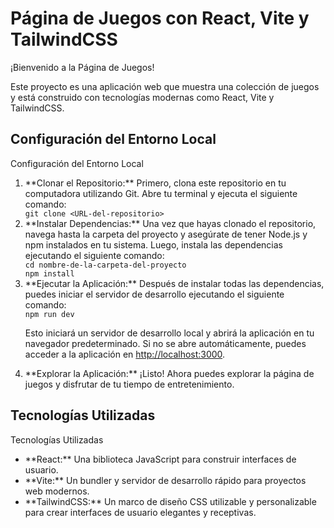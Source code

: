 # Página de Juegos con React, Vite y TailwindCSS

<div class="bg-gray-100 p-4 rounded-md mb-4">
  <p class="text-xl font-bold mb-2">¡Bienvenido a la Página de Juegos!</p>
  <p class="mb-2">Este proyecto es una aplicación web que muestra una colección de juegos y está construido con tecnologías modernas como <span class="font-bold">React</span>, <span class="font-bold">Vite</span> y <span class="font-bold">TailwindCSS</span>.</p>
</div>

## Configuración del Entorno Local

<div class="bg-gray-100 p-4 rounded-md mb-4">
  <p class="text-xl font-bold mb-2">Configuración del Entorno Local</p>
  <ol class="list-decimal pl-5">
    <li class="mb-2">**Clonar el Repositorio:** Primero, clona este repositorio en tu computadora utilizando Git. Abre tu terminal y ejecuta el siguiente comando:</li>
    <code class="bg-gray-200 p-1 rounded">git clone &lt;URL-del-repositorio&gt;</code>
    <li class="mb-2">**Instalar Dependencias:** Una vez que hayas clonado el repositorio, navega hasta la carpeta del proyecto y asegúrate de tener <span class="font-bold">Node.js</span> y <span class="font-bold">npm</span> instalados en tu sistema. Luego, instala las dependencias ejecutando el siguiente comando:</li>
    <code class="bg-gray-200 p-1 rounded">cd nombre-de-la-carpeta-del-proyecto<br>npm install</code>
    <li class="mb-2">**Ejecutar la Aplicación:** Después de instalar todas las dependencias, puedes iniciar el servidor de desarrollo ejecutando el siguiente comando:</li>
    <code class="bg-gray-200 p-1 rounded">npm run dev</code>
    <p>Esto iniciará un servidor de desarrollo local y abrirá la aplicación en tu navegador predeterminado. Si no se abre automáticamente, puedes acceder a la aplicación en <a href="http://localhost:3000" class="text-blue-500">http://localhost:3000</a>.</p>
    <li class="mb-2">**Explorar la Aplicación:** ¡Listo! Ahora puedes explorar la página de juegos y disfrutar de tu tiempo de entretenimiento.</li>
  </ol>
</div>

## Tecnologías Utilizadas

<div class="bg-gray-100 p-4 rounded-md">
  <p class="text-xl font-bold mb-2">Tecnologías Utilizadas</p>
  <ul class="list-disc pl-5">
    <li class="mb-2">**React:** Una biblioteca JavaScript para construir interfaces de usuario.</li>
    <li class="mb-2">**Vite:** Un bundler y servidor de desarrollo rápido para proyectos web modernos.</li>
    <li>**TailwindCSS:** Un marco de diseño CSS utilizable y personalizable para crear interfaces de usuario elegantes y receptivas.</li>
  </ul>
</div>
